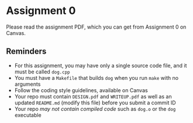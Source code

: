# Assignment 0

Please read the assignment PDF, which you can get from Assignment 0 on Canvas.

## Reminders

- For this assignment, you may have only a single source code file, and it must be called `dog.cpp`
- You must have a `Makefile` that builds `dog` when you run `make` with no arguments
- Follow the coding style guidelines, available on Canvas
- Your repo must contain `DESIGN.pdf` and `WRITEUP.pdf` as well as an updated `README.md` (modify this file) before you submit a commit ID
- Your repo *may not contain compiled code* such as `dog.o` or the `dog` executable

